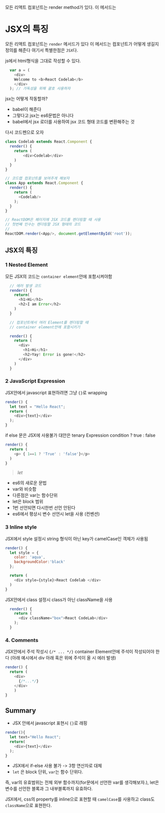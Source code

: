 모든 리액트 컴포넌트는  render method가 있다.
이 메서드는

# JSX의 특징
모든 리액트 컴포넌트는 `render` 메서드가 있다
이 메서드는 컴포넌트가 어떻게 생길지 정의를 해준다
여기서 특별한점은 `JSX`다.

js에서 html형식을 그대로 작성할 수 있다.
```javascript
  var a = (
    <div>
    Welcome to <b>React Codelab</b>
    </div>
  ); // 가독성을 위해 괄호 사용하자
```

jsx는 어떻게 작동할까?
- babel이 해준다
- 그렇다고 jsx는 es6문법은 아니다
- babel에서 jsx 로더를 사용하여 jsx 코드 형태 코드를 변환해주는 것

다시 코드펜으로 오자

```javascript
class Codelab extends React.Component {
  render() {
    return (
        <div>Codelab</div>
    )
  }
}

// 코드랩 컴포넌트를 보여주게 해보자
class App extends React.Component {
  render() {
    return (
      <Codelab/>
    );
  }
}

// ReactDOM은 페이지에 JSX 코드를 렌더링할 때 사용
// 첫번째 인수는 렌더링할 JSX 형태의 코드
//
ReactDOM.render(<App/>, document.getElementById('root'));
```

## JSX의 특징
### 1 Nested Element

모든 JSX의 코드는 `container element`안에 포함시켜야함

```javascript
  // 에러 발생 코드
  render() {
    return(
      <h1>Hi</h1>
      <h2>I am Error</h2>
    )
  }

  // 컴포넌트에서 여러 Element를 렌더링할 때
  // container element안에 포함시키기

  render() {
    return (
      <div>
        <h1>Hi</h1>
        <h2>Yay! Error is gone!</h2>
      </div>
    )
  }
```
### 2 JavaScript Expression
JSX안에서 javascript 표현하려면 그냥 `{}`로 wrapping

```javascript
render() {
  let text = "Hello React";
  return (
    <div>{text}</div>
  );
}
```

if else 문은 JSX에 사용불가
대안은 tenary Expression
condition ? true : false

```javascript
render() {
  return (
    <p> { 1==1 ? 'True' : 'false'}</p>
  )
}
```

> *let*
- es6의 새로운 문법
- var와 비슷함
- 다른점은 var는 함수단위
- let은 block 범위
- 1번 선언되면 다시한번 선언 안된다
- es6에서 평상시 변수 선언시 let을 사용 (컨벤션)

### 3 Inline style
JSX에서 style 설정시 string 형식이 아닌
key가 camelCase인 객체가 사용됨

```javascript
render() {
  let style = {
    color: 'aqua',
    backgroundColor:'black'
  };

  return (
    <div style={style}>React Codelab </div>
  )
}
```

JSX안에서 class 설정시 class가 아닌 className을 사용

```javascript
  render() {
    return (
      <div className="box">React CodeLab</div>
    );
  }
```

### 4. Comments
JSX안에서 주석 작성시 `{/* ... */}`
container Element안에 주석이 작성되어야 한다
(아래 예시에서 div 아래 혹은 위에 주석이 올 시 에러 발생)

```javascript
render() {
  return (
    <div>
      {/*...*/}
    </div>
    )
}
```

## Summary

- JSX 안에서 javascript 표현시 `{}`로 래핑

```javascript
render(){
  let text="Hello React";
  return(
    <div>{text}</div>
  );
}
```

- JSX에서 if-else 사용 불가 -> 3항 연산자로 대체
- `let` 은 block 단위, `var`는 함수 단위다.

즉, var의 유효범위는 전체 외부 함수까지(for문에서 선언한 var를 생각해보자.), let은 변수를 선언한 블록과 그 내부블록까지 유효하다.

JSX에서, css의 property를 inline으로 표현할 때 `camelCase`를 사용하고
class도 `className`으로 표현한다.
